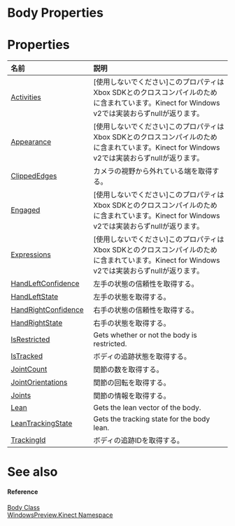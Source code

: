 Body Properties  
===============  

<span id="publicpropertiesSection"></span>

Properties  
==========  

<table>
<colgroup>
<col width="30%" />
<col width="60%" />
</colgroup>
<thead>
<tr class="header">
<th align="left">名前</th>
<th align="left">説明</th>
</tr>
</thead>
<tbody>
<tr class="odd">
<td align="left"><a href="Body_Class/Properties/Activities_Property.md">Activities</a></td>
<td align="left">[使用しないでください]このプロパティはXbox SDKとのクロスコンパイルのために含まれています。Kinect for Windows v2では実装おらずnullが返ります。</td>
</tr>
<tr class="even">
<td align="left"><a href="Body_Class/Properties/Appearance_Property.md">Appearance</a></td>
<td align="left">[使用しないでください]このプロパティはXbox SDKとのクロスコンパイルのために含まれています。Kinect for Windows v2では実装おらずnullが返ります。</td>
</tr>
<tr class="odd">
<td align="left"><a href="Body_Class/Properties/ClippedEdges_Property.md">ClippedEdges</a></td>
<td align="left">カメラの視野から外れている端を取得する。</td>
</tr>
<tr class="even">
<td align="left"><a href="Body_Class/Properties/Engaged_Property.md">Engaged</a></td>
<td align="left">[使用しないでください]このプロパティはXbox SDKとのクロスコンパイルのために含まれています。Kinect for Windows v2では実装おらずnullが返ります。</td>
</tr>
<tr class="odd">
<td align="left"><a href="Body_Class/Properties/Expressions_Property.md">Expressions</a></td>
<td align="left">[使用しないでください]このプロパティはXbox SDKとのクロスコンパイルのために含まれています。Kinect for Windows v2では実装おらずnullが返ります。</td>
</tr>
<tr class="even">
<td align="left"><a href="Body_Class/Properties/HandLeftConfidence_Property.md">HandLeftConfidence</a></td>
<td align="left">左手の状態の信頼性を取得する。</td>
</tr>
<tr class="odd">
<td align="left"><a href="Body_Class/Properties/HandLeftState_Property.md">HandLeftState</a></td>
<td align="left">左手の状態を取得する。</td>
</tr>
<tr class="even">
<td align="left"><a href="Body_Class/Properties/HandRightConfidence_Property.md">HandRightConfidence</a></td>
<td align="left">右手の状態の信頼性を取得する。</td>
</tr>
<tr class="odd">
<td align="left"><a href="Body_Class/Properties/HandRightState_Property.md">HandRightState</a></td>
<td align="left">右手の状態を取得する。</td>
</tr>
<tr class="even">
<td align="left"><a href="Body_Class/Properties/IsRestricted_Property.md">IsRestricted</a></td>
<td align="left">Gets whether or not the body is restricted.</td>
</tr>
<tr class="odd">
<td align="left"><a href="Body_Class/Properties/IsTracked_Property.md">IsTracked</a></td>
<td align="left">ボディの追跡状態を取得する。</td>
</tr>
<tr class="even">
<td align="left"><a href="Body_Class/Properties/JointCount_Property.md">JointCount</a></td>
<td align="left">関節の数を取得する。</td>
</tr>
<tr class="odd">
<td align="left"><a href="Body_Class/Properties/JointOrientations_Property.md">JointOrientations</a></td>
<td align="left">関節の回転を取得する。</td>
</tr>
<tr class="even">
<td align="left"><a href="Body_Class/Properties/Joints_Property.md">Joints</a></td>
<td align="left">関節の情報を取得する。</td>
</tr>
<tr class="odd">
<td align="left"><a href="Body_Class/Properties/Lean_Property.md">Lean</a></td>
<td align="left">Gets the lean vector of the body.</td>
</tr>
<tr class="even">
<td align="left"><a href="Body_Class/Properties/LeanTrackingState_Property.md">LeanTrackingState</a></td>
<td align="left">Gets the tracking state for the body lean.</td>
</tr>
<tr class="odd">
<td align="left"><a href="Body_Class/Properties/TrackingId_Property.md">TrackingId</a></td>
<td align="left">ボディの追跡IDを取得する。</td>
</tr>
</tbody>
</table>

<span id="ID4EI"></span>

See also  
========  

<span id="ID4EK"></span>
#### Reference  

[Body Class](../Body_Class.md)  
 [WindowsPreview.Kinect Namespace](../../Kinect.md)  



<!--Please do not edit the data in the comment block below.-->
<!--
TOCTitle : Body Properties
RLTitle : Body Properties
KeywordK : Body class, properties
KeywordA : Properties.T:WindowsPreview.Kinect.Body
AssetID : Properties.T:WindowsPreview.Kinect.Body
Locale : en-us
CommunityContent : 1
TargetOS : Windows
TopicType : kbSyntax
DocSet : K4Wv2
ProjType : K4Wv2Proj
Technology : Kinect for Windows
Product : Kinect for Windows SDK v2
productversion : 20
-->
